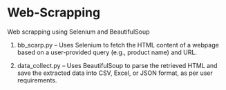 # Web-Scrapping
Web scrapping using Selenium and BeautifulSoup

1. bb_scarp.py – Uses Selenium to fetch the HTML content of a webpage based on a user-provided query (e.g., product name) and URL.

2. data_collect.py – Uses BeautifulSoup to parse the retrieved HTML and save the extracted data into CSV, Excel, or JSON format, as per user requirements.
